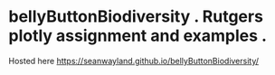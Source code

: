 # bellyButtonBiodiversity . Rutgers plotly assignment and examples . 
Hosted here 
https://seanwayland.github.io/bellyButtonBiodiversity/
